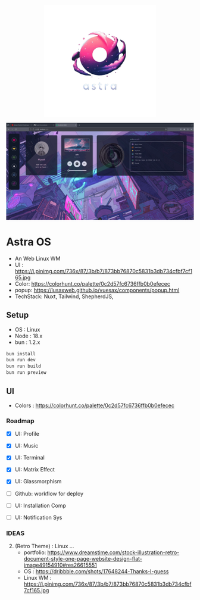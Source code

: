 <div align="center">
	<img width="300px" src="/docs/logo.png" />
</div>

![](/docs/ss.png)

# Astra OS 
- An Web Linux WM
- UI : https://i.pinimg.com/736x/87/3b/b7/873bb76870c5831b3db734cfbf7cf165.jpg
- Color: https://colorhunt.co/palette/0c2d57fc6736ffb0b0efecec
- popup: https://lusaxweb.github.io/vuesax/components/popup.html
- TechStack: Nuxt, Tailwind, ShepherdJS, 

## Setup

- OS : Linux
- Node : 18.x
- bun : 1.2.x

```sh
bun install
bun run dev
bun run build
bun run preview
```

## UI

- Colors : https://colorhunt.co/palette/0c2d57fc6736ffb0b0efecec

### Roadmap
- [X] UI: Profile
- [X] UI: Music
- [x] UI: Terminal
- [x] UI: Matrix Effect
- [x] UI: Glassmorphism
- [ ] Github: workflow for deploy
- [ ] UI: Installation Comp
- [ ] UI: Notification Sys


### IDEAS
2. (Retro Theme) : Linux ...
	- portfolio: https://www.dreamstime.com/stock-illustration-retro-document-style-one-page-website-design-flat-image49154910#res26615551
	- OS : https://dribbble.com/shots/17648244-Thanks-I-guess
	- Linux WM : https://i.pinimg.com/736x/87/3b/b7/873bb76870c5831b3db734cfbf7cf165.jpg
